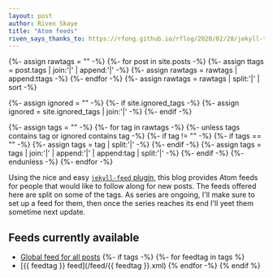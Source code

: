 ```yaml
---
layout: post
author: Riven Skaye
title: "Atom feeds"
riven_says_thanks_to: https://rfong.github.io/rflog/2020/02/28/jekyll-tags/
---
```

{%- assign rawtags = "" -%}
{%- for post in site.posts -%}
  {%- assign ttags = post.tags | join:'|' | append:'|' -%}
  {%- assign rawtags = rawtags | append:ttags -%}
{%- endfor -%}
{%- assign rawtags = rawtags | split:'|' | sort -%}

{%- assign ignored = "" -%}
{%- if site.ignored_tags -%}
  {%- assign ignored = site.ignored_tags | join:'|' -%}
{%- endif -%}

{%- assign tags = "" -%}
{%- for tag in rawtags -%}
  {%- unless tags contains tag or ignored contains tag -%}
    {%- if tag != "" -%}
      {%- if tags == "" -%}
        {%- assign tags = tag | split:'|' -%}
      {%- endif -%}
      {%- assign tags = tags | join:'|' | append:'|' | append:tag | split:'|' -%}
    {%- endif -%}
  {%- endunless -%}
{%- endfor -%}

Using the nice and easy [`jekyll-feed` plugin](https://github.com/jekyll/jekyll-feed), this blog provides Atom feeds for people that would like to follow along for new posts. The feeds offered here are split on some of the tags. As series are ongoing, I'll make sure to set up a feed for them, then once the series reaches its end I'll yeet them sometime next update.

## Feeds currently available

- [Global feed for all posts](/feed.xml)
{%- if tags -%}
  {%- for feedtag in tags %}
- [{{ feedtag }} feed](/feed/{{ feedtag }}.xml)
  {% endfor -%}
{% endif %}
